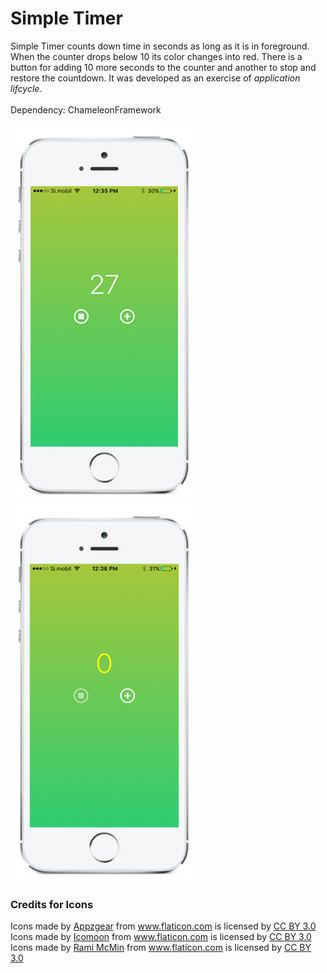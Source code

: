 # Simple Timer

Simple Timer counts down time in seconds as long as it is in foreground. When the counter drops below 10 its color changes into red. There is a button for adding 10 more seconds to the counter and another to stop and restore the countdown. It was developed as an exercise of *application lifcycle*. <br />
<br />
Dependency: ChameleonFramework

<img src="img/1.png" width="300" />
<img src="img/2.png" width="300" />

### Credits for Icons

<div>Icons made by <a href="http://www.flaticon.com/authors/appzgear" title="Appzgear">Appzgear</a> from <a href="http://www.flaticon.com" title="Flaticon">www.flaticon.com</a> is licensed by <a href="http://creativecommons.org/licenses/by/3.0/" title="Creative Commons BY 3.0">CC BY 3.0</a></div>

<div>Icons made by <a href="http://www.flaticon.com/authors/icomoon" title="Icomoon">Icomoon</a> from <a href="http://www.flaticon.com" title="Flaticon">www.flaticon.com</a> is licensed by <a href="http://creativecommons.org/licenses/by/3.0/" title="Creative Commons BY 3.0">CC BY 3.0</a></div>

<div>Icons made by <a href="http://www.flaticon.com/authors/rami-mcmin" title="Rami McMin">Rami McMin</a> from <a href="http://www.flaticon.com" title="Flaticon">www.flaticon.com</a> is licensed by <a href="http://creativecommons.org/licenses/by/3.0/" title="Creative Commons BY 3.0">CC BY 3.0</a></div>
